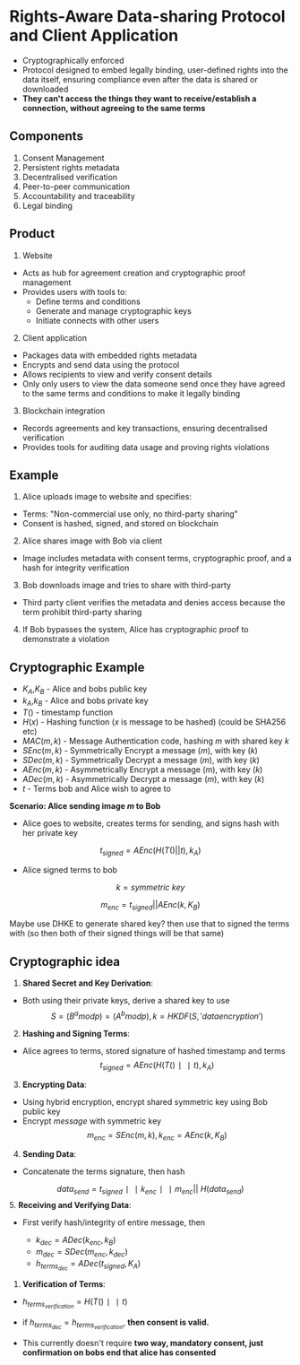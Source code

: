 # Rights-Aware Data-sharing Protocol and Client Application

- Cryptographically enforced
- Protocol designed to embed legally binding, user-defined rights into the data itself, ensuring compliance even after the data is shared or downloaded
- **They can't access the things they want to receive/establish a connection, without agreeing to the same terms**

## Components

1. Consent Management
2. Persistent rights metadata
3. Decentralised verification
4. Peer-to-peer communication
5. Accountability and traceability
6. Legal binding


## Product

1. Website

- Acts as hub for agreement creation and cryptographic proof management
- Provides users with tools to:
	- Define terms and conditions
	- Generate and manage cryptographic keys
	- Initiate connects with other users

2. Client application

- Packages data with embedded rights metadata
- Encrypts and send data using the protocol
- Allows recipients to view and verify consent details
- Only only users to view the data someone send once they have agreed to the same terms and conditions to make it legally binding


3. Blockchain integration

- Records agreements and key transactions, ensuring decentralised verification
- Provides tools for auditing data usage and proving rights violations

## Example

1. Alice uploads image to website and specifies:

- Terms: "Non-commercial use only, no third-party sharing"
- Consent is hashed, signed, and stored on blockchain

2. Alice shares image with Bob via client

- Image includes metadata with consent terms, cryptographic proof, and a hash for integrity verification

3. Bob downloads image and tries to share with third-party

- Third party client verifies the metadata and denies access because the term prohibit third-party sharing

4. If Bob bypasses the system, Alice has cryptographic proof to demonstrate a violation




## Cryptographic Example

- $K_A$,$K_B$ - Alice and bobs public key
- $k_A$,$k_B$ - Alice and bobs private key
- $T()$ - timestamp function
- $H(x)$ - Hashing function ($x$ is message to be hashed) (could be SHA256 etc)
- $MAC(m,k)$ - Message Authentication code, hashing $m$ with shared key $k$
- $SEnc(m,k)$ - Symmetrically Encrypt a message ($m$), with key ($k$)
- $SDec(m,k)$ - Symmetrically Decrypt a message ($m$), with key ($k$)
- $AEnc(m,k)$ - Asymmetrically Encrypt a message ($m$), with key ($k$)
- $ADec(m,k)$ - Asymmetrically Decrypt a message ($m$), with key ($k$)
- $t$ - Terms bob and Alice wish to agree to

**Scenario: Alice sending image $m$ to Bob**

- Alice goes to website, creates terms for sending, and signs hash with her private key

$$t_{signed} = AEnc(H(T() || t),k_A)$$

- Alice signed terms to bob

$$k={symmetric\ key}$$

$$m_{enc}=t_{signed}||AEnc(k,K_B)$$



Maybe use DHKE to generate shared key? then use that to signed the terms with (so then both of their signed things will be that same)


## Cryptographic idea

1. **Shared Secret and Key Derivation**:

- Both using their private keys, derive a shared key to use
$$S=(B^amod  p)=(A^bmod  p),k=HKDF(S,'data encryption')$$

2. **Hashing and Signing Terms**:

- Alice agrees to terms, stored signature of hashed timestamp and terms
$$    t_{signed}=AEnc(H(T() ∣∣ t),k_A)$$
3. **Encrypting Data**:

- Using hybrid encryption, encrypt shared symmetric key using Bob public key
- Encrypt *message* with symmetric key
$$m_{enc}=SEnc(m,k),k_{enc}=AEnc(k,K_B)$$
4. **Sending Data**:

- Concatenate the terms signature, then hash

$$data_{send}=t_{signed} ∣∣ k_{enc} ∣∣ m_{enc} || \ H(data_{send})$$
5. **Receiving and Verifying Data**:

- First verify hash/integrity of entire message, then
    
    - $k_{dec}=ADec(k_{enc},k_B)$
    - $m_{dec}=SDec(m_{enc},k_{dec})$
    - $h_{terms_{dec}}=ADec(t_{signed},K_A)$

1. **Verification of Terms**:
    
- $h_{terms_{verification}}=H(T() ∣∣ t)$
- if $h_{terms_{dec}}=h_{terms_{verification}}$, **then consent is valid.**


- This currently doesn't require **two way, mandatory consent, just confirmation on bobs end that alice has consented**

